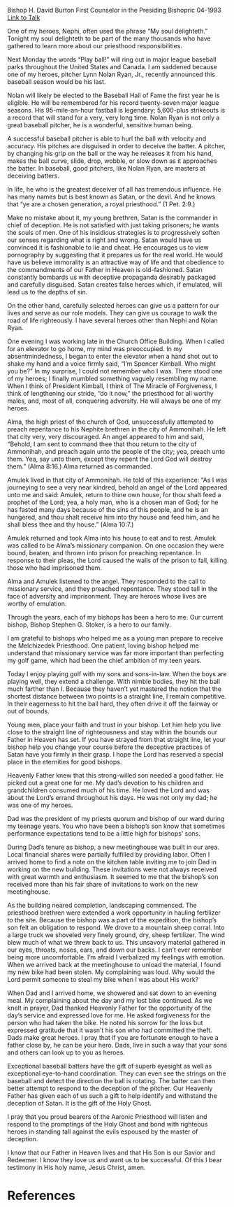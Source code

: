 Bishop H. David Burton
First Counselor in the Presiding Bishopric
04-1993
[Link to Talk](https://www.churchofjesuschrist.org/study/general-conference/1993/04/heroes?lang=eng)

One of my heroes, Nephi, often used the phrase “My soul delighteth.” Tonight my soul delighteth to be part of the many thousands who have gathered to learn more about our priesthood responsibilities.

Next Monday the words “Play ball!” will ring out in major league baseball parks throughout the United States and Canada. I am saddened because one of my heroes, pitcher Lynn Nolan Ryan, Jr., recently announced this baseball season would be his last.

Nolan will likely be elected to the Baseball Hall of Fame the first year he is eligible. He will be remembered for his record twenty-seven major league seasons. His 95-mile-an-hour fastball is legendary; 5,600-plus strikeouts is a record that will stand for a very, very long time. Nolan Ryan is not only a great baseball pitcher, he is a wonderful, sensitive human being.

A successful baseball pitcher is able to hurl the ball with velocity and accuracy. His pitches are disguised in order to deceive the batter. A pitcher, by changing his grip on the ball or the way he releases it from his hand, makes the ball curve, slide, drop, wobble, or slow down as it approaches the batter. In baseball, good pitchers, like Nolan Ryan, are masters at deceiving batters.

In life, he who is the greatest deceiver of all has tremendous influence. He has many names but is best known as Satan, or the devil. And he knows that “ye are a chosen generation, a royal priesthood.” (1 Pet. 2:9.)

Make no mistake about it, my young brethren, Satan is the commander in chief of deception. He is not satisfied with just taking prisoners; he wants the souls of men. One of his insidious strategies is to progressively soften our senses regarding what is right and wrong. Satan would have us convinced it is fashionable to lie and cheat. He encourages us to view pornography by suggesting that it prepares us for the real world. He would have us believe immorality is an attractive way of life and that obedience to the commandments of our Father in Heaven is old-fashioned. Satan constantly bombards us with deceptive propaganda desirably packaged and carefully disguised. Satan creates false heroes which, if emulated, will lead us to the depths of sin.

On the other hand, carefully selected heroes can give us a pattern for our lives and serve as our role models. They can give us courage to walk the road of life righteously. I have several heroes other than Nephi and Nolan Ryan.

One evening I was working late in the Church Office Building. When I called for an elevator to go home, my mind was preoccupied. In my absentmindedness, I began to enter the elevator when a hand shot out to shake my hand and a voice firmly said, “I’m Spencer Kimball. Who might you be?” In my surprise, I could not remember who I was. There stood one of my heroes; I finally mumbled something vaguely resembling my name. When I think of President Kimball, I think of The Miracle of Forgiveness, I think of lengthening our stride, “do it now,” the priesthood for all worthy males, and, most of all, conquering adversity. He will always be one of my heroes.

Alma, the high priest of the church of God, unsuccessfully attempted to preach repentance to his Nephite brethren in the city of Ammonihah. He left that city very, very discouraged. An angel appeared to him and said, “Behold, I am sent to command thee that thou return to the city of Ammonihah, and preach again unto the people of the city; yea, preach unto them. Yea, say unto them, except they repent the Lord God will destroy them.” (Alma 8:16.) Alma returned as commanded.

Amulek lived in that city of Ammonihah. He told of this experience: “As I was journeying to see a very near kindred, behold an angel of the Lord appeared unto me and said: Amulek, return to thine own house, for thou shalt feed a prophet of the Lord; yea, a holy man, who is a chosen man of God; for he has fasted many days because of the sins of this people, and he is an hungered, and thou shalt receive him into thy house and feed him, and he shall bless thee and thy house.” (Alma 10:7.)

Amulek returned and took Alma into his house to eat and to rest. Amulek was called to be Alma’s missionary companion. On one occasion they were bound, beaten, and thrown into prison for preaching repentance. In response to their pleas, the Lord caused the walls of the prison to fall, killing those who had imprisoned them.



Alma and Amulek listened to the angel. They responded to the call to missionary service, and they preached repentance. They stood tall in the face of adversity and imprisonment. They are heroes whose lives are worthy of emulation.

Through the years, each of my bishops has been a hero to me. Our current bishop, Bishop Stephen G. Stoker, is a hero to our family.

I am grateful to bishops who helped me as a young man prepare to receive the Melchizedek Priesthood. One patient, loving bishop helped me understand that missionary service was far more important than perfecting my golf game, which had been the chief ambition of my teen years.

Today I enjoy playing golf with my sons and sons-in-law. When the boys are playing well, they extend a challenge. With nimble bodies, they hit the ball much farther than I. Because they haven’t yet mastered the notion that the shortest distance between two points is a straight line, I remain competitive. In their eagerness to hit the ball hard, they often drive it off the fairway or out of bounds.

Young men, place your faith and trust in your bishop. Let him help you live close to the straight line of righteousness and stay within the bounds our Father in Heaven has set. If you have strayed from that straight line, let your bishop help you change your course before the deceptive practices of Satan have you firmly in their grasp. I hope the Lord has reserved a special place in the eternities for good bishops.

Heavenly Father knew that this strong-willed son needed a good father. He picked out a great one for me. My dad’s devotion to his children and grandchildren consumed much of his time. He loved the Lord and was about the Lord’s errand throughout his days. He was not only my dad; he was one of my heroes.

Dad was the president of my priests quorum and bishop of our ward during my teenage years. You who have been a bishop’s son know that sometimes performance expectations tend to be a little high for bishops’ sons.

During Dad’s tenure as bishop, a new meetinghouse was built in our area. Local financial shares were partially fulfilled by providing labor. Often I arrived home to find a note on the kitchen table inviting me to join Dad in working on the new building. These invitations were not always received with great warmth and enthusiasm. It seemed to me that the bishop’s son received more than his fair share of invitations to work on the new meetinghouse.

As the building neared completion, landscaping commenced. The priesthood brethren were extended a work opportunity in hauling fertilizer to the site. Because the bishop was a part of the expedition, the bishop’s son felt an obligation to respond. We drove to a mountain sheep corral. Into a large truck we shoveled very finely ground, dry, sheep fertilizer. The wind blew much of what we threw back to us. This unsavory material gathered in our eyes, throats, noses, ears, and down our backs. I can’t ever remember being more uncomfortable. I’m afraid I verbalized my feelings with emotion. When we arrived back at the meetinghouse to unload the material, I found my new bike had been stolen. My complaining was loud. Why would the Lord permit someone to steal my bike when I was about His work?

When Dad and I arrived home, we showered and sat down to an evening meal. My complaining about the day and my lost bike continued. As we knelt in prayer, Dad thanked Heavenly Father for the opportunity of the day’s service and expressed love for me. He asked forgiveness for the person who had taken the bike. He noted his sorrow for the loss but expressed gratitude that it wasn’t his son who had committed the theft. Dads make great heroes. I pray that if you are fortunate enough to have a father close by, he can be your hero. Dads, live in such a way that your sons and others can look up to you as heroes.

Exceptional baseball batters have the gift of superb eyesight as well as exceptional eye-to-hand coordination. They can even see the strings on the baseball and detect the direction the ball is rotating. The batter can then better attempt to respond to the deception of the pitcher. Our Heavenly Father has given each of us such a gift to help identify and withstand the deception of Satan. It is the gift of the Holy Ghost.

I pray that you proud bearers of the Aaronic Priesthood will listen and respond to the promptings of the Holy Ghost and bond with righteous heroes in standing tall against the evils espoused by the master of deception.

I know that our Father in Heaven lives and that His Son is our Savior and Redeemer. I know they love us and want us to be successful. Of this I bear testimony in His holy name, Jesus Christ, amen.

# References

